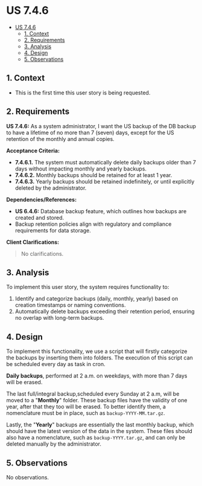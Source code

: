 # US 7.4.6

<!-- TOC -->
* [US 7.4.6](#us-746)
  * [1. Context](#1-context)
  * [2. Requirements](#2-requirements)
  * [3. Analysis](#3-analysis)
  * [4. Design](#4-design)
  * [5. Observations](#5-observations)
<!-- TOC -->

## 1. Context

* This is the first time this user story is being requested.

## 2. Requirements

**US 7.4.6:** As a system administrator, I want the US backup of the DB backup to have a lifetime of no more than 7 (seven) days, except for the US retention of the monthly and annual copies.

**Acceptance Criteria:**

- **7.4.6.1.** The system must automatically delete daily backups older than 7 days without impacting monthly and yearly backups.
- **7.4.6.2.** Monthly backups should be retained for at least 1 year.
- **7.4.6.3.** Yearly backups should be retained indefinitely, or until explicitly deleted by the administrator.

**Dependencies/References:**

* **US 6.4.6:** Database backup feature, which outlines how backups are created and stored.
* Backup retention policies align with regulatory and compliance requirements for data storage.

**Client Clarifications:**

> No clarifications.

## 3. Analysis

To implement this user story, the system requires functionality to:

1. Identify and categorize backups (daily, monthly, yearly) based on creation timestamps or naming conventions.
2. Automatically delete backups exceeding their retention period, ensuring no overlap with long-term backups.

## 4. Design

To implement this functionality, we use a script that will firstly categorize the backups by inserting them into folders.
The execution of this script can be scheduled every day as task in cron.

**Daily backups**, performed at 2 a.m. on weekdays, with more than 7 days will be erased.

The last full/integral backup,scheduled every Sunday at 2 a.m, will be moved to a "**Monthly**" folder. These backup files
have the validity of one year, after that they too will be erased. To better identify them, a nomenclature must be in place,
such as `backup-YYYY-MM.tar.gz`.

Lastly, the "**Yearly**" backups are essentially the last monthly backup, which should have the latest version of the data
in the system. These files should also have a nomenclature, such as `backup-YYYY.tar.gz`, and can only be deleted manually
by the administrator.

## 5. Observations

No observations.